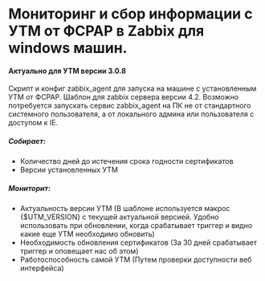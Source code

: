 # Мониторинг и сбор информации с УТМ от ФСРАР в Zabbix для windows машин.
#### Актуально для УТМ версии 3.0.8
Скрипт и конфиг zabbix_agent для запуска на машине с установленным УТМ от ФСРАР. Шаблон для zabbix сервера версии 4.2.
Возможно потребуется запускать сервис zabbix_agent на ПК не от стандартного системного пользователя, а от локального админа или пользователя с доступом к IE.
##### Собирает:
- Количество дней до истечения срока годности сертификатов
- Версии установленных УТМ
##### Мониторит:
- Актуальность версии УТМ (В шаблоне используется макрос {$UTM_VERSION} с текущей актуальной версией. Удобно использовать при обновлении, когда срабатывает триггер и видно какие еще УТМ необходимо обновить)
- Необходимость обновления сертификатов (За 30 дней срабатывает триггер и оповещает нас об этом)
- Работоспособность самой УТМ (Путем проверки доступности веб интерфейса)

